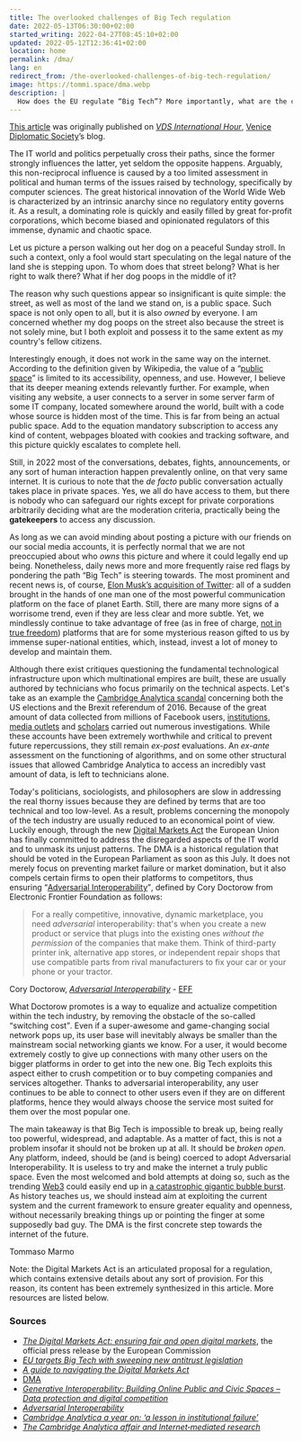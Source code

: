 ```yaml
---
title: The overlooked challenges of Big Tech regulation
date: 2022-05-13T06:30:00+02:00
started_writing: 2022-04-27T08:45:10+02:00
updated: 2022-05-12T12:36:41+02:00
location: home
permalink: /dma/
lang: en
redirect_from: /the-overlooked-challenges-of-big-tech-regulation/
image: https://tommi.space/dma.webp
description: |
  How does the EU regulate “Big Tech”? More importantly, what are the critical issues to be tackled? 🤔<br>In the latest article for [Venice Diplomatic Society](https://venicediplomaticsociety.com 'Venice Diplomatic Society official website')’s [International Hour](https://venicediplomaticsociety.com/news 'International hour - VDS'), Tommaso Marmo gives us an overview of the most overlooked aspects of IT Industry regulations, and how the new Digital Markets Act (DMA) changes the current framework 💻 
---
```

<div class='blue box'>
	<a href='https://venicediplomaticsociety.com/post/the-overlooked-challenges-of-big-tech-regulation' rel='alternate' title='The overlooked challenges of Big Tech regulation – VDS International Hour'>This article</a> was originally published on <cite><a href='https://venicediplomaticsociety.com/news' title='VDS International Hour'>VDS International Hour</a></cite>, <a href='https://venicediplomaticsociety.com' title='Venice Diplomatic Society official website'>Venice Diplomatic Society</a>’s blog.
</div>

The IT world and politics perpetually cross their paths, since the former strongly influences the latter, yet seldom the opposite happens. Arguably, this non-reciprocal influence is caused by a too limited assessment in political and human terms of the issues raised by technology, specifically by computer sciences. The great historical innovation of the World Wide Web is characterized by an intrinsic anarchy since no regulatory entity governs it. As a result, a dominating role is quickly and easily filled by great for-profit corporations, which become biased and opinionated regulators of this immense, dynamic and chaotic space.

Let us picture a person walking out her dog on a peaceful Sunday stroll. In such a context, only a fool would start speculating on the legal nature of the land she is stepping upon. To whom does that street belong? What is her right to walk there? What if her dog poops in the middle of it?

The reason why such questions appear so insignificant is quite simple: the street, as well as most of the land we stand on, is a public space. Such space is not only open to all, but it is also *owned* by everyone. I am concerned whether my dog poops on the street also because the street is not solely mine, but I both exploit and possess it to the same extent as my country's fellow citizens. 

Interestingly enough, it does not work in the same way on the internet. According to the definition given by Wikipedia, the value of a <q>[public space](https://en.wikipedia.org/wiki/Public_space '“Public space” on Wikipedia')</q> is limited to its accessibility, openness, and use. However, I believe that its deeper meaning extends relevantly further. For example, when visiting any website, a user connects to a server in some server farm of some IT company, located somewhere around the world, built with a code whose source is hidden most of the time. This is far from being an actual public space. Add to the equation mandatory subscription to access any kind of content, webpages bloated with cookies and tracking software, and this picture quickly escalates to complete hell.

Still, in 2022 most of the conversations, debates, fights, announcements, or any sort of human interaction happen prevalently online, on that very same internet. It is curious to note that the *de facto* public conversation actually takes place in private spaces. Yes, we all do have access to them, but there is nobody who can safeguard our rights except for private corporations arbitrarily deciding what are the moderation criteria, practically being the **gatekeepers** to access any discussion.

As long as we can avoid minding about posting a picture with our friends on our social media accounts, it is perfectly normal that we are not preoccupied about who *owns* this picture and where it could legally end up being. Nonetheless, daily news more and more frequently raise red flags by pondering the path <q>Big Tech</q> is steering towards. The most prominent and recent news is, of course, [Elon Musk’s acquisition of Twitter](https://www.nytimes.com/live/2022/04/25/business/elon-musk-twitter 'Elon Musk and Twitter Reach Deal for Sale - The New York Times'): all of a sudden brought in the hands of one man one of the most powerful communication platform on the face of planet Earth. Still, there are many more signs of a worrisome trend, even if they are less clear and more subtle. Yet, we mindlessly continue to take advantage of free (as in free of charge, [not in true freedom](https://www.gnu.org/philosophy/free-sw.en.html 'What is Free Software?')) platforms that are for some mysterious reason gifted to us by immense super-national entities, which, instead, invest a lot of money to develop and maintain them.

Although there exist critiques questioning the fundamental technological infrastructure upon which multinational empires are built, these are usually authored by technicians who focus primarily on the technical aspects. Let's take as an example the [Cambridge Analytica scandal](https://www.theguardian.com/uk-news/2019/mar/17/cambridge-analytica-year-on-lesson-in-institutional-failure-christopher-wylie) concerning both the US elections and the Brexit referendum of 2016. Because of the great amount of data collected from millions of Facebook users, [institutions](https://youtu.be/SqKU0gqY7oo), [media outlets](https://www.theguardian.com/news/series/cambridge-analytica-files) and [scholars](https://www.embopress.org/doi/full/10.15252/embr.201846579) carried out numerous investigations. While these accounts have been extremely worthwhile and critical to prevent future repercussions, they still remain *ex-post* evaluations. An *ex-ante* assessment on the functioning of algorithms, and on some other structural issues that allowed Cambridge Analytica to access an incredibly vast amount of data, is left to technicians alone.

Today's politicians, sociologists, and philosophers are slow in addressing the real thorny issues because they are defined by terms that are too technical and too low-level. As a result, problems concerning the monopoly of the tech industry are usually reduced to an economical point of view. Luckily enough, through the new [Digital Markets Act](https://ec.europa.eu/info/strategy/priorities-2019-2024/europe-fit-digital-age/digital-markets-act-ensuring-fair-and-open-digital-markets_en) the European Union has finally committed to address the disregarded aspects of the IT world and to unmask its unjust patterns. The DMA is a historical regulation that should be voted in the European Parliament as soon as this July. It does not merely focus on preventing market failure or market domination, but it also compels certain firms to open their platforms to competitors, thus ensuring <q>[Adversarial Interoperability](https://www.eff.org/it/deeplinks/2019/10/adversarial-interoperability 'Adversarial Interoperability - Electronic Frontier Foundation')</q>, defined by Cory Doctorow from Electronic Frontier Foundation as follows:

> For a really competitive, innovative, dynamic marketplace, you need *adversarial* interoperability: that's when you create a new product or service that plugs into the existing ones *without the permission* of the companies that make them. Think of third-party printer ink, alternative app stores, or independent repair shops that use compatible parts from rival manufacturers to fix your car or your phone or your tractor.

<p class='cite'>Cory Doctorow, <cite><a href='https://www.eff.org/it/deeplinks/2019/10/adversarial-interoperability' target='_blank' title='Adversarial Interoperability | Electronic Frontier Foundation'>Adversarial Interoperability</a></cite> - <a href='https://eff.org' target='_blank' title='Electronic Frontier Foundation'>EFF</a></p>

What Doctorow promotes is a way to equalize and actualize competition within the tech industry, by removing the obstacle of the so-called <q>switching cost</q>. Even if a super-awesome and game-changing social network pops up, its user base will inevitably always be smaller than the mainstream social networking giants we know. For a user, it would become extremely costly to give up connections with many other users on the bigger platforms in order to get into the new one. Big Tech exploits this aspect either to crush competition or to buy competing companies and services altogether. Thanks to adversarial interoperability, any user continues to be able to connect to other users even if they are on different platforms, hence they would always choose the service most suited for them over the most popular one.

The main takeaway is that Big Tech is impossible to break up, being really too powerful, widespread, and adaptable. As a matter of fact, this is not a problem insofar it should not be broken up at all. It should be *broken open*. Any platform, indeed, should be (and is being) coerced to adopt Adversarial Interoperability. It is useless to try and make the internet a truly public space. Even the most welcomed and bold attempts at doing so, such as the trending [Web3](https://en.wikipedia.org/wiki/Web3 '“Web3” on Wikipedia') could easily end up in [a catastrophic gigantic bubble burst](https://youtu.be/YQ_xWvX1n9g '“Line Goes Up – The Problem With NFTs”, a documentary by Dan Olson on YouTube'). As history teaches us, we should instead aim at exploiting the current system and the current framework to ensure greater equality and openness, without necessarily breaking things up or pointing the finger at some supposedly bad guy. The DMA is the first concrete step towards the internet of the future.

Tommaso Marmo

Note: the Digital Markets Act is an articulated proposal for a regulation, which contains extensive details about any sort of provision. For this reason, its content has been extremely synthesized in this article. More resources are listed below.

### Sources

- <cite>[The Digital Markets Act: ensuring fair and open digital markets](https://ec.europa.eu/info/strategy/priorities-2019-2024/europe-fit-digital-age/digital-markets-act-ensuring-fair-and-open-digital-markets_en)</cite>, the official press release by the European Commission
- <cite>[EU targets Big Tech with sweeping new antitrust legislation](https://www.theverge.com/2022/3/24/22994234/eu-antitrust-legislation-dma-digital-markets-act-details)</cite>
- <cite>[A guide to navigating the Digital Markets Act](https://element.io/blog/a-guide-to-navigating-the-digital-markets-act/ 'A guide to navigating the Digital Markets Act')</cite>
- [DMA](https://ec.europa.eu/competition-policy/sectors/ict/dma_en 'Official Digital Markets Act policy')
- <cite>[Generative Interoperability: Building Online Public and Civic Spaces – Data protection and digital competition](https://www.ianbrown.tech/2022/03/22/generative-interoperability-building-online-public-and-civic-spaces/ 'Generative Interoperability: Building Online Public and Civic Spaces – Data protection and digital competition')</cite>
- <cite>[Adversarial Interoperability](https://www.eff.org/it/deeplinks/2019/10/adversarial-interoperability 'Adversarial Interoperability - Electronic Frontier Foundation')</cite>
- <cite>[Cambridge Analytica a year on: ‘a lesson in institutional failure’](https://www.theguardian.com/uk-news/2019/mar/17/cambridge-analytica-year-on-lesson-in-institutional-failure-christopher-wylie 'Cambridge Analytica a year on: ‘a lesson in institutional failure’ - Cambridge Analytica - The Guardian')</cite>
- <cite>[The Cambridge Analytica affair and Internet‐mediated research](https://www.embopress.org/doi/full/10.15252/embr.201846579 'The Cambridge Analytica affair and Internet‐mediated research | EMBO reports')</cite>
